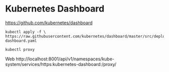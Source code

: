 # Kubernetes Dashboard

https://github.com/kubernetes/dashboard

```
kubectl apply -f \
https://raw.githubusercontent.com/kubernetes/dashboard/master/src/deploy/recommended/kubernetes-dashboard.yaml
````

````
kubectl proxy
````

Web
http://localhost:8001/api/v1/namespaces/kube-system/services/https:kubernetes-dashboard:/proxy/